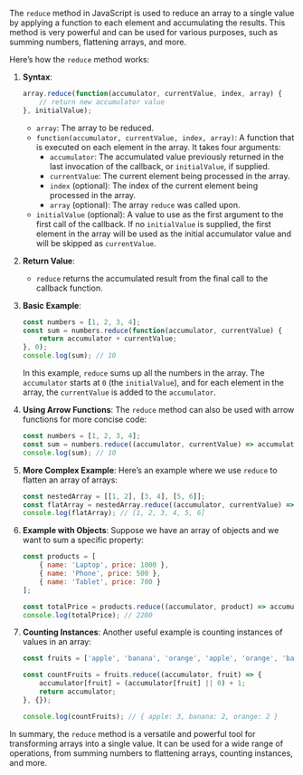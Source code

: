 The `reduce` method in JavaScript is used to reduce an array to a single value by applying a function to each element and accumulating the results. This method is very powerful and can be used for various purposes, such as summing numbers, flattening arrays, and more.

Here’s how the `reduce` method works:

1. **Syntax**:
   ```javascript
   array.reduce(function(accumulator, currentValue, index, array) {
       // return new accumulator value
   }, initialValue);
   ```

   - `array`: The array to be reduced.
   - `function(accumulator, currentValue, index, array)`: A function that is executed on each element in the array. It takes four arguments:
     - `accumulator`: The accumulated value previously returned in the last invocation of the callback, or `initialValue`, if supplied.
     - `currentValue`: The current element being processed in the array.
     - `index` (optional): The index of the current element being processed in the array.
     - `array` (optional): The array `reduce` was called upon.
   - `initialValue` (optional): A value to use as the first argument to the first call of the callback. If no `initialValue` is supplied, the first element in the array will be used as the initial accumulator value and will be skipped as `currentValue`.

2. **Return Value**:
   - `reduce` returns the accumulated result from the final call to the callback function.

3. **Basic Example**:
   ```javascript
   const numbers = [1, 2, 3, 4];
   const sum = numbers.reduce(function(accumulator, currentValue) {
       return accumulator + currentValue;
   }, 0);
   console.log(sum); // 10
   ```

   In this example, `reduce` sums up all the numbers in the array. The `accumulator` starts at `0` (the `initialValue`), and for each element in the array, the `currentValue` is added to the `accumulator`.

4. **Using Arrow Functions**:
   The `reduce` method can also be used with arrow functions for more concise code:
   ```javascript
   const numbers = [1, 2, 3, 4];
   const sum = numbers.reduce((accumulator, currentValue) => accumulator + currentValue, 0);
   console.log(sum); // 10
   ```

5. **More Complex Example**:
   Here’s an example where we use `reduce` to flatten an array of arrays:
   ```javascript
   const nestedArray = [[1, 2], [3, 4], [5, 6]];
   const flatArray = nestedArray.reduce((accumulator, currentValue) => accumulator.concat(currentValue), []);
   console.log(flatArray); // [1, 2, 3, 4, 5, 6]
   ```

6. **Example with Objects**:
   Suppose we have an array of objects and we want to sum a specific property:
   ```javascript
   const products = [
       { name: 'Laptop', price: 1000 },
       { name: 'Phone', price: 500 },
       { name: 'Tablet', price: 700 }
   ];

   const totalPrice = products.reduce((accumulator, product) => accumulator + product.price, 0);
   console.log(totalPrice); // 2200
   ```

7. **Counting Instances**:
   Another useful example is counting instances of values in an array:
   ```javascript
   const fruits = ['apple', 'banana', 'orange', 'apple', 'orange', 'banana', 'apple'];

   const countFruits = fruits.reduce((accumulator, fruit) => {
       accumulator[fruit] = (accumulator[fruit] || 0) + 1;
       return accumulator;
   }, {});

   console.log(countFruits); // { apple: 3, banana: 2, orange: 2 }
   ```

In summary, the `reduce` method is a versatile and powerful tool for transforming arrays into a single value. It can be used for a wide range of operations, from summing numbers to flattening arrays, counting instances, and more.

